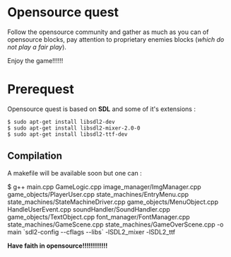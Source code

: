 ﻿# Opensource quest

Follow the opensource community and gather as much as you can of opensource blocks, pay attention to proprietary enemies blocks (*which do not play a fair play*).

Enjoy the game!!!!!!


# Prerequest

Opensource quest is based on **SDL** and some of it's extensions :

    $ sudo apt-get install libsdl2-dev
    $ sudo apt-get install libsdl2-mixer-2.0-0
    $ sudo apt-get install libsdl2-ttf-dev

## Compilation

A makefile will be available soon but one can :

$ g++ main.cpp GameLogic.cpp image_manager/ImgManager.cpp game_objects/PlayerUser.cpp state_machines/EntryMenu.cpp state_machines/StateMachineDriver.cpp game_objects/MenuObject.cpp HandleUserEvent.cpp soundHandler/SoundHandler.cpp game_objects/TextObject.cpp font_manager/FontManager.cpp state_machines/GameScene.cpp state_machines/GameOverScene.cpp -o main \`sdl2-config --cflags --libs\` -lSDL2_mixer -lSDL2_ttf


**Have faith in opensource!!!!!!!!!!!!** 
